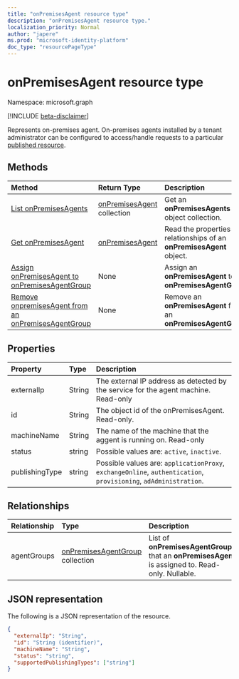 ```yaml
---
title: "onPremisesAgent resource type"
description: "onPremisesAgent resource type."
localization_priority: Normal
author: "japere"
ms.prod: "microsoft-identity-platform"
doc_type: "resourcePageType"
---
```


# onPremisesAgent resource type

Namespace: microsoft.graph

[!INCLUDE [beta-disclaimer](../../includes/beta-disclaimer.md)]

Represents on-premises agent. On-premises agents installed by a tenant administrator can be configured to access/handle requests to a particular [published resource](publishedresource.md).

## Methods

| Method       | Return Type | Description |
|:-------------|:------------|:------------|
| [List onPremisesAgents](../api/onpremisesagent-list.md) | [onPremisesAgent](onpremisesagent.md) collection | Get an **onPremisesAgents** object collection. |
| [Get onPremisesAgent](../api/onpremisesagent-get.md) | [onPremisesAgent](onpremisesagent.md) | Read the properties and relationships of an **onPremisesAgent** object. |
| [Assign onPremisesAgent to onPremisesAgentGroup](../api/onpremisesagent-post-agentgroups.md) | None | Assign an **onPremisesAgent** to an **onPremisesAgentGroup**.|
| [Remove onpremisesAgent from an onPremisesAgentGroup](../api/onpremisesagent-delete-agentgroups.md) | None | Remove an **onPremisesAgent** from an **onPremisesAgentGroup**. |

## Properties

| Property     | Type        | Description |
|:-------------|:------------|:------------|
|externalIp|String|The external IP address as detected by the service for the agent machine. Read-only|
|id|String| The object id of the onPremisesAgent. Read-only.|
|machineName|String|The name of the machine that the aggent is running on. Read-only|
|status|string| Possible values are: `active`, `inactive`.|
|publishingType|string| Possible values are: `applicationProxy`, `exchangeOnline`, `authentication`, `provisioning`, `adAdministration`.|

## Relationships

| Relationship | Type        | Description |
|:-------------|:------------|:------------|
|agentGroups|[onPremisesAgentGroup](onpremisesagentgroup.md) collection| List of **onPremisesAgentGroups** that an **onPremisesAgent** is assigned to. Read-only. Nullable.|

## JSON representation

The following is a JSON representation of the resource.

<!-- {
  "blockType": "resource",
  "optionalProperties": [

  ],
  "@odata.type": "microsoft.graph.onPremisesAgent",
  "keyProperty": "id"
}-->

```json
{
  "externalIp": "String",
  "id": "String (identifier)",
  "machineName": "String",
  "status": "string",
  "supportedPublishingTypes": ["string"]
}
```

<!-- uuid: 16cd6b66-4b1a-43a1-adaf-3a886856ed98
2019-02-04 14:57:30 UTC -->
<!-- {
  "type": "#page.annotation",
  "description": "onPremisesAgent resource",
  "keywords": "",
  "section": "documentation",
  "tocPath": ""
}-->


